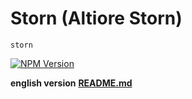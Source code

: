 # Storn (Altiore Storn)

`storn`

<a href="https://www.npmjs.com/package/storn" target="_blank">
  <img src="https://img.shields.io/npm/v/storn.svg" alt="NPM Version" />
</a>

**english version**
[**README.md**](README.md)
